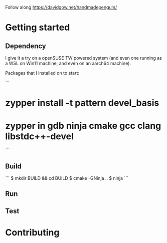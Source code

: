 Follow along https://davidgow.net/handmadepenguin/

# Getting started

## Dependency

I give it a try on a openSUSE TW powered system (and even one running as a WSL on Win11 machine, and even on an aarch64 machine). 

Packages that I installed on to start:

´´´
# zypper install -t pattern devel_basis
# zypper in gdb ninja cmake gcc clang libstdc++-devel
´´´

## Build

´´´
$ mkdir BUILD && cd BUILD
$ cmake -GNinja ..
$ ninja
´´´
## Run

## Test

# Contributing
